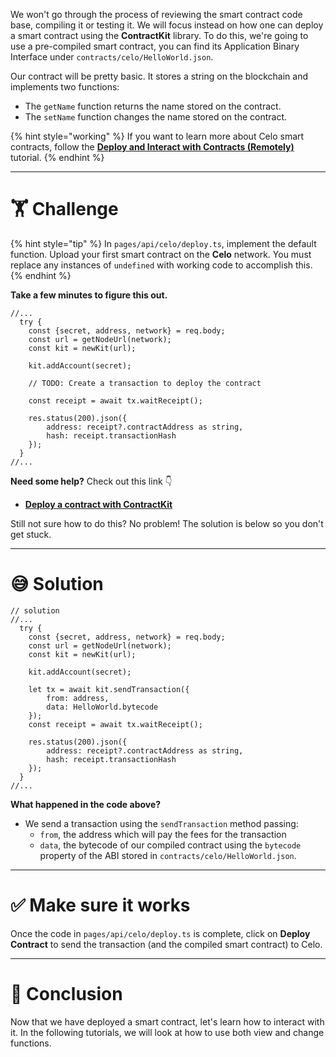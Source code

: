 We won't go through the process of reviewing the smart contract code base, compiling it or testing it. We will focus instead on how one can deploy a smart contract using the **ContractKit** library. To do this, we're going to use a pre-compiled smart contract, you can find its Application Binary Interface under `contracts/celo/HelloWorld.json`.

Our contract will be pretty basic. It stores a string on the blockchain and implements two functions:

- The `getName` function returns the name stored on the contract.
- The `setName` function changes the name stored on the contract.

{% hint style="working" %}
If you want to learn more about Celo smart contracts, follow the [**Deploy and Interact with Contracts (Remotely)**](https://learn.figment.io/tutorials/hello-contracts) tutorial.
{% endhint %}

---

# 🏋️ Challenge

{% hint style="tip" %}
In `pages/api/celo/deploy.ts`, implement the default function. Upload your first smart contract on the **Celo** network. You must replace any instances of `undefined` with working code to accomplish this.
{% endhint %}

**Take a few minutes to figure this out.**

```tsx
//...
  try {
    const {secret, address, network} = req.body;
    const url = getNodeUrl(network);
    const kit = newKit(url);

    kit.addAccount(secret);

    // TODO: Create a transaction to deploy the contract

    const receipt = await tx.waitReceipt();

    res.status(200).json({
        address: receipt?.contractAddress as string,
        hash: receipt.transactionHash
    });
  }
//...
```

**Need some help?** Check out this link 👇

- [**Deploy a contract with ContractKit**](https://docs.celo.org/developer-guide/contractkit/usage#deploy-a-contract)

Still not sure how to do this? No problem! The solution is below so you don't get stuck.

---

# 😅 Solution

```tsx
// solution
//...
  try {
    const {secret, address, network} = req.body;
    const url = getNodeUrl(network);
    const kit = newKit(url);

    kit.addAccount(secret);

    let tx = await kit.sendTransaction({
        from: address,
        data: HelloWorld.bytecode
    });
    const receipt = await tx.waitReceipt();

    res.status(200).json({
        address: receipt?.contractAddress as string,
        hash: receipt.transactionHash
    });
  }
//...
```

**What happened in the code above?**

- We send a transaction using the `sendTransaction` method passing:
  - `from`, the address which will pay the fees for the transaction
  - `data`, the bytecode of our compiled contract using the `bytecode` property of the ABI stored in `contracts/celo/HelloWorld.json`.

---

# ✅ Make sure it works

Once the code in `pages/api/celo/deploy.ts` is complete, click on **Deploy Contract** to send the transaction (and the compiled smart contract) to Celo.

---

# 🏁 Conclusion

Now that we have deployed a smart contract, let's learn how to interact with it. In the following tutorials, we will look at how to use both view and change functions.
